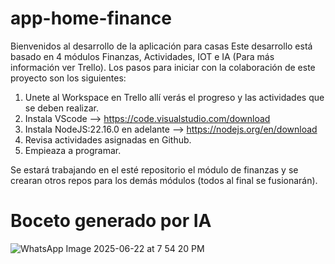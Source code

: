 # app-home-finance

Bienvenidos al desarrollo de la aplicación para casas Este desarrollo está basado en 4 módulos Finanzas, Actividades, IOT e IA (Para más información ver Trello). Los pasos para iniciar con la colaboración de este proyecto son los siguientes:

1. Unete al Workspace en Trello allí verás el progreso y las actividades que se deben realizar.
3. Instala VScode --> https://code.visualstudio.com/download
4. Instala NodeJS:22.16.0 en adelante --> https://nodejs.org/en/download
5. Revisa actividades asignadas en Github.
6. Empieaza a programar.

Se estará trabajando en el esté repositorio el módulo de finanzas y se crearan otros repos para los demás módulos (todos al final se fusionarán).

# Boceto generado por IA
![WhatsApp Image 2025-06-22 at 7 54 20 PM](https://github.com/user-attachments/assets/b047240b-f078-48b6-aa1d-5659a2721f2b)
